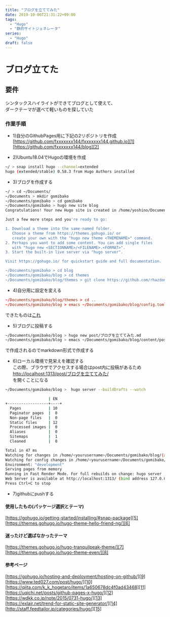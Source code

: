 ```yaml
---
title: "ブログを立ててみた"
date: 2019-10-06T21:31:22+09:00
tags:
  - "Hugo"
  - "静的サイトジェネレータ"
series:
  - "Hugo"
draft: false
---
```




# ブログ立てた  

## 要件  
シンタックスハイライトができてブログとして使えて、  
ダークテーマが選べて軽いものを探していた  

### 作業手順  

* 1)自分のGithubPages用に下記の2リポジトリを作成  
[https://github.com/fxxxxxxx144/fxxxxxxx144.github.io][1]  
[https://github.com/fxxxxxxx144/blog][2]  

* 2)Ubuntu18.04でHugoの環境を作成  
```bash
~/ > snap install hugo --channel=extended
hugo (extended/stable) 0.58.3 from Hugo Authors installed
```

* 3)ブログを作成する  
```bash
~/ > cd ~/Documents/
~/Documents > mkdir gomibako
~/Documents/gomibako > cd gomibako
~/Documents/gomibako > hugo new site blog
Congratulations! Your new Hugo site is created in /home/yoshino/Documents/myblog/blog.

Just a few more steps and you're ready to go:

1. Download a theme into the same-named folder.
   Choose a theme from https://themes.gohugo.io/ or
   create your own with the "hugo new theme <THEMENAME>" command.
2. Perhaps you want to add some content. You can add single files
   with "hugo new <SECTIONNAME>/<FILENAME>.<FORMAT>".
3. Start the built-in live server via "hugo server".

Visit https://gohugo.io/ for quickstart guide and full documentation.

~/Documents/gomibako > cd blog
~/Documents/gomibako/blog > cd themes
~/Documents/gomibako/blog/themes > git clone https://github.com/rhazdon/hugo-theme-hello-friend-ng.git
```

* 4)自分用に設定を変える  
```toml
~/Documents/gomibako/blog/themes > cd ..
~/Documents/gomibako/blog > emacs ~/Documents/gomibako/blog/config.toml
```
できたものは[これ][3]  


* 5)ブログに投稿する  
```bash
~/Documents/gomibako/blog > hugo new post/ブログを立ててみた.md
~/Documents/gomibako/blog > emacs ~/Documents/gomibako/blog/content/post/ブログを立ててみた.md
```
で作成されるのでmarkdown形式で作成する  
  
* 6)ローカル環境で見栄えを確認する  
この際、ブラウザでアクセスする場合はpost内に投稿があるため  
[http://localhost:1313/post/ブログを立ててみた/][4]  
を開くことになる  
```bash
~/Documents/gomibako/blog >  hugo server --buildDrafts --watch

                   | EN  
+------------------+----+
  Pages            | 10  
  Paginator pages  |  0  
  Non-page files   |  0  
  Static files     | 12  
  Processed images |  0  
  Aliases          |  0  
  Sitemaps         |  1  
  Cleaned          |  0  

Total in 47 ms
Watching for changes in /home/<yourusername>/Documents/gomibako/blog/{archetypes,content,data,layouts,static,themes}
Watching for config changes in /home/<yourusername>/Documents/gomibako/blog/config.toml
Environment: "development"
Serving pages from memory
Running in Fast Render Mode. For full rebuilds on change: hugo server --disableFastRender
Web Server is available at http://localhost:1313/ (bind address 127.0.0.1)
Press Ctrl+C to stop
```
 






* 7)githubにpushする  
 
 
#### 使用したもの(パッケージ選択とテーマ)   
[https://gohugo.io/getting-started/installing/#snap-package][5]
[https://themes.gohugo.io/hugo-theme-hello-friend-ng/][6]
 
 
#### 迷ったけど選ばなかったテーマ  
[https://themes.gohugo.io/hugo-tranquilpeak-theme/][7]  
[https://themes.gohugo.io/hugo-theme-even/][8]  
 
 
#### 参考ページ  
[https://gohugo.io/hosting-and-deployment/hosting-on-github/][9]  
[https://www.ted027.com/post/hugo/][10]  
[https://qiita.com/k_k_hogetaro/items/1a650678dc4f0ad43468][11]  
[https://uqichi.net/posts/github-pages-x-hugo/][12]  
[https://wdkk.co.jp/note/2015/0731-hugo/][13]  
[https://exlair.net/trend-for-static-site-generator/][14]  
[http://staff.feedtailor.jp/categories/hugo/][15]  


[1]:[https://github.com/fxxxxxxx144/fxxxxxxx144.github.io]
[2]:[https://github.com/fxxxxxxx144/blog]
[3]:[https://github.com/fxxxxxxx144/fxxxxxxx144.github.io/]
[4]:[http://localhost:1313/post/ブログを立ててみた/]
[5]:[https://gohugo.io/getting-started/installing/#snap-package]  
[6]:[https://themes.gohugo.io/hugo-theme-hello-friend-ng/]  
[7]:[https://themes.gohugo.io/hugo-tranquilpeak-theme/]  
[8]:[https://themes.gohugo.io/hugo-theme-even/]  
[9]:[https://gohugo.io/hosting-and-deployment/hosting-on-github/]  
[10]:[https://www.ted027.com/post/hugo/]  
[11]:[https://qiita.com/k_k_hogetaro/items/1a650678dc4f0ad43468]  
[12]:[https://uqichi.net/posts/github-pages-x-hugo/]  
[13]:[https://wdkk.co.jp/note/2015/0731-hugo/]  
[14]:[https://exlair.net/trend-for-static-site-generator/]  
[15]:[http://staff.feedtailor.jp/categories/hugo/]  
